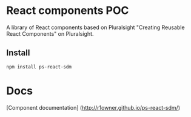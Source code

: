 # React components POC

A library of React components based on Pluralsight "Creating Reusable React Components" on Pluralsight.

## Install
```
npm install ps-react-sdm
```
# Docs
[Component documentation] (http://r1owner.github.io/ps-react-sdm/)